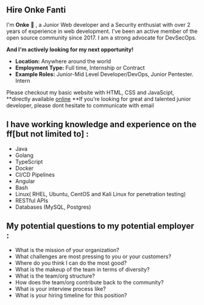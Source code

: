 
## Hire Onke Fanti

I'm **Onke** 👋 , a Junior Web developer and a Security enthusiat with over 2 years of experience in web development. I've been an active member of the open source community since 2017. I am a strong advocate for DevSecOps.


**And I'm actively looking for my next opportunity!**

* **Location:** Anywhere around the world
* **Employment Type:** Full time, Internship or Contract
* **Example Roles:** Junior-Mid Level Developer/DevOps, Junior Pentester. Intern

Please checkout my basic website with HTML, CSS and JavaScipt, **directly available [online](https://0nk3.github.io)
**If you’re looking for great and talented junior developer, please dont hesitate to communicate with email

## I have working knowledge and experience on the ff[but not limited to] :

* Java
* Golang
* TypeScript
* Docker
* CI/CD Pipelines
* Angular
* Bash
* Linux( RHEL, Ubuntu, CentOS and Kali Linux for penetration testing)
* RESTful APIs
* Databases (MySQL, Postgres)


## My potential questions to my potential employer :
* What is the mission of your organization?
* What challenges are most pressing to you or your customers?
* Where do you think I can do the most good?
* What is the makeup of the team in terms of diversity?
* What is the team/org structure?
* How does the team/org contribute back to the community?
* What is your interview process like?
* What is your hiring timeline for this position?
